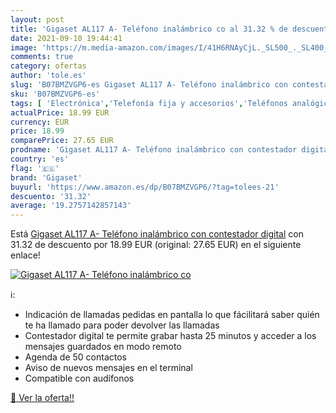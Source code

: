 ```yaml
---
layout: post
title: 'Gigaset AL117 A- Teléfono inalámbrico co al 31.32 % de descuento'
date: 2021-09-10 19:44:41
image: 'https://m.media-amazon.com/images/I/41H6RNAyCjL._SL500_._SL400_.jpg'
comments: true
category: ofertas
author: 'tole.es'
slug: 'B07BMZVGP6-es Gigaset AL117 A- Teléfono inalámbrico con contestador digital'
sku: 'B07BMZVGP6-es'
tags: [ 'Electrónica','Telefonía fija y accesorios','Teléfonos analógicos','gigaset', ]
actualPrice: 18.99 EUR
currency: EUR
price: 18.99
comparePrice: 27.65 EUR
prodname: 'Gigaset AL117 A- Teléfono inalámbrico con contestador digital'
country: 'es'
flag: '🇪🇸'
brand: 'Gigaset'
buyurl: 'https://www.amazon.es/dp/B07BMZVGP6/?tag=tolees-21'
descuento: '31.32'
average: '19.2757142857143'
---
```


Está [Gigaset AL117 A- Teléfono inalámbrico con contestador digital](https://www.amazon.es/dp/B07BMZVGP6/?tag=tolees-21) con 31.32 de descuento por 18.99 EUR (original: 27.65 EUR) en el siguiente enlace!

[![Gigaset AL117 A- Teléfono inalámbrico co](https://m.media-amazon.com/images/I/41H6RNAyCjL._SL500_._SL400_.jpg)](https://www.amazon.es/dp/B07BMZVGP6/?tag=tolees-21)

ℹ️:

- Indicación de llamadas pedidas en pantalla lo que fácilitará saber quién te ha llamado para poder devolver las llamadas
- Contestador digital te permite grabar hasta 25 minutos y acceder a los mensajes guardados en modo remoto
- Agenda de 50 contactos
- Aviso de nuevos mensajes en el terminal
- Compatible con audífonos

[🛒 Ver la oferta!!](https://www.amazon.es/dp/B07BMZVGP6/?tag=tolees-21)
